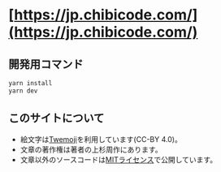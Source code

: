# [https://jp.chibicode.com/](https://jp.chibicode.com/)

## 開発用コマンド

```bash
yarn install
yarn dev
```

## このサイトについて

- 絵文字は[Twemoji](https://github.com/twitter/twemoji)を利用しています(CC-BY 4.0)。
- 文章の著作権は著者の上杉周作にあります。
- 文章以外のソースコードは[MITライセンス](license-code.md)で公開しています。